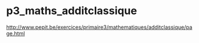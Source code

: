 p3_maths_additclassique
=======================

http://www.pepit.be/exercices/primaire3/mathematiques/additclassique/page.html
